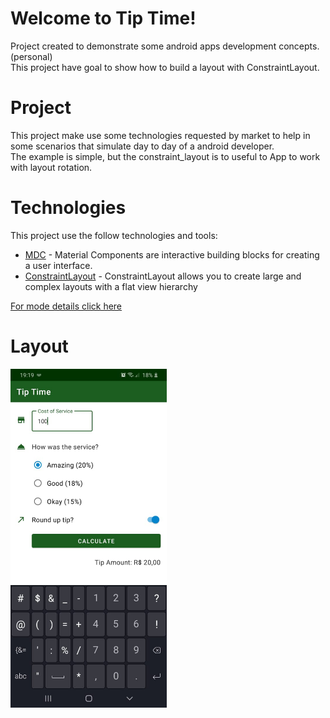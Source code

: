 # Welcome to Tip Time!
Project created to demonstrate some android apps development concepts. (personal)</br>
This project have goal to show how to build a layout with ConstraintLayout.

# Project
This project make use some technologies requested by market to help in some scenarios that simulate day to day of a android developer.</br>
The example is simple, but the constraint_layout is to useful to App to work with layout rotation.

# Technologies
This project use the follow technologies and tools:
- [MDC](https://material.io/components?platform=android) - Material Components are interactive building blocks for creating a user interface.
- [ConstraintLayout](https://developer.android.com/training/constraint-layout) - ConstraintLayout allows you to create large and complex layouts with a flat view hierarchy  

[For mode details click here](https://material.io/develop/android/docs/getting-started)
	
# Layout
<img src="https://github.com/dijoncavalcante/tip-time/blob/main/app/src/main/res/screenshot/layout-light.jpeg" width="250">
